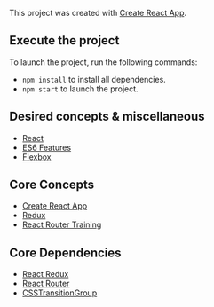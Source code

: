 This project was created with [Create React App](https://github.com/facebookincubator/create-react-app).

## Execute the project

To launch the project, run the following commands:

* `npm install` to install all dependencies.
* `npm start` to launch the project.

## Desired concepts & miscellaneous
- [React](https://reactjs.org/docs/hello-world.html)
- [ES6 Features](http://es6-features.org)
- [Flexbox](https://css-tricks.com/snippets/css/a-guide-to-flexbox/)

## Core Concepts
- [Create React App](https://github.com/facebookincubator/create-react-app)
- [Redux](http://redux.js.org/)
- [React Router Training](https://reacttraining.com/react-router/web/guides/philosophy)

## Core Dependencies
- [React Redux](https://github.com/reactjs/react-redux)
- [React Router](https://github.com/ReactTraining/react-router)
- [CSSTransitionGroup](https://github.com/reactjs/react-transition-group/tree/v1-stable#high-level-api-csstransitiongroup)